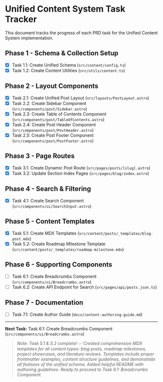 # Unified Content System Task Tracker

This document tracks the progress of each PRD task for the Unified Content System implementation.

## Phase 1 - Schema & Collection Setup
- [x] Task 1.1: Create Unified Schema (`src/content/config.ts`)
- [x] Task 1.2: Create Content Utilities (`src/utils/content.ts`)

## Phase 2 - Layout Components
- [x] Task 2.1: Create Unified Post Layout (`src/layouts/PostLayout.astro`)
- [x] Task 2.2: Create Sidebar Component (`src/components/post/Sidebar.astro`)
- [x] Task 2.3: Create Table of Contents Component (`src/components/post/TableOfContents.astro`)
- [x] Task 2.4: Create Post Header Component (`src/components/post/PostHeader.astro`)
- [x] Task 2.5: Create Post Footer Component (`src/components/post/PostFooter.astro`)

## Phase 3 - Page Routes
- [x] Task 3.1: Create Dynamic Post Route (`src/pages/posts/[slug].astro`)
- [x] Task 3.2: Update Section Index Pages (`src/pages/blog/index.astro`)

## Phase 4 - Search & Filtering
- [x] Task 4.1: Create Search Component (`src/components/ui/SearchInput.astro`)

## Phase 5 - Content Templates
- [x] Task 5.1: Create MDX Templates (`src/content/posts/_templates/blog-post.mdx`)
- [x] Task 5.2: Create Roadmap Milestone Template (`src/content/posts/_templates/roadmap-milestone.mdx`)

## Phase 6 - Supporting Components
- [ ] Task 6.1: Create Breadcrumbs Component (`src/components/ui/Breadcrumbs.astro`)
- [ ] Task 6.2: Create API Endpoint for Search (`src/pages/api/posts.json.ts`)

## Phase 7 - Documentation
- [ ] Task 7.1: Create Author Guide (`docs/content-authoring-guide.md`)

---
**Next Task:** Task 6.1: Create Breadcrumbs Component (`src/components/ui/Breadcrumbs.astro`)

> _Note: Task 5.1 & 5.2 complete! ✅ Created comprehensive MDX templates for all content types: blog posts, roadmap milestones, project showcases, and literature reviews. Templates include proper frontmatter examples, content structure guidelines, and demonstrate all features of the unified schema. Added helpful README with authoring guidelines. Ready to proceed to Task 6.1: Breadcrumbs Component._
